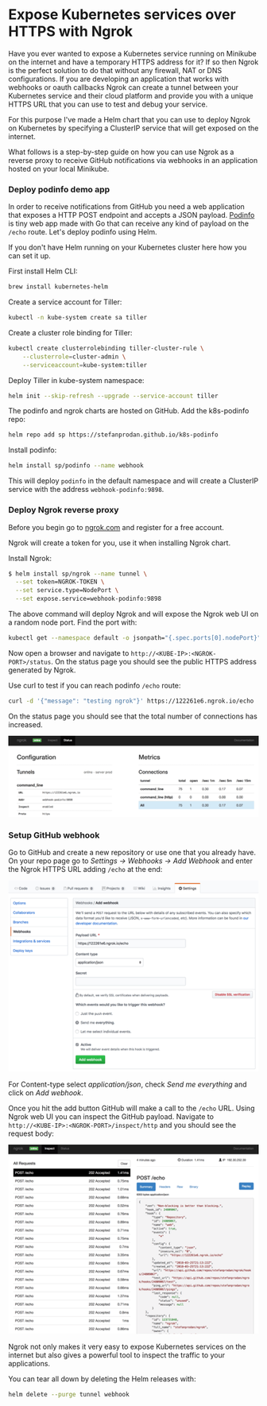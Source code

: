 # Expose Kubernetes services over HTTPS with Ngrok

Have you ever wanted to expose a Kubernetes service running on Minikube on the internet and have a 
temporary HTTPS address for it? If so then Ngrok is the perfect solution to do that without any 
firewall, NAT or DNS configurations.
If you are developing an application that works with webhooks or oauth callbacks 
Ngrok can create a tunnel between your Kubernetes service and their cloud platform and provide you with 
a unique HTTPS URL that you can use to test and debug your service. 

For this purpose I've made a Helm chart that you can use to deploy Ngrok on Kubernetes by specifying 
a ClusterIP service that will get exposed on the internet.

What follows is a step-by-step guide on how you can use Ngrok as a reverse proxy to 
receive GitHub notifications via webhooks in an application hosted on your local Minikube. 

### Deploy podinfo demo app

In order to receive notifications from GitHub you need a web application that exposes a 
HTTP POST endpoint and accepts a JSON payload. [Podinfo](https://github.com/stefanprodan/k8s-podinfo) 
is tiny web app made with Go that can receive any kind of payload on the `/echo` route. 
Let's deploy podinfo using Helm. 

If you don't have Helm running on your Kubernetes cluster here how you can set it up.

First install Helm CLI:

```bash
brew install kubernetes-helm
```

Create a service account for Tiller:

```bash
kubectl -n kube-system create sa tiller
```

Create a cluster role binding for Tiller:

```bash
kubectl create clusterrolebinding tiller-cluster-rule \
    --clusterrole=cluster-admin \
    --serviceaccount=kube-system:tiller 
```

Deploy Tiller in kube-system namespace:

```bash
helm init --skip-refresh --upgrade --service-account tiller
```

The podinfo and ngrok charts are hosted on GitHub. Add the k8s-podinfo repo:

```bash
helm repo add sp https://stefanprodan.github.io/k8s-podinfo
```

Install podinfo:

```bash
helm install sp/podinfo --name webhook 
``` 

This will deploy `podinfo` in the default namespace and 
will create a ClusterIP service with the address `webhook-podinfo:9898`.

### Deploy Ngrok reverse proxy

Before you begin go to [ngrok.com](https://ngrok.com) and register for a free account. 

Ngrok will create a token for you, use it when installing Ngrok chart.

Install Ngrok:

```bash
$ helm install sp/ngrok --name tunnel \
  --set token=NGROK-TOKEN \
  --set service.type=NodePort \
  --set expose.service=webhook-podinfo:9898
``` 

The above command will deploy Ngrok and will expose the Ngrok web UI on a random node port.
Find the port with:

```bash
kubectl get --namespace default -o jsonpath="{.spec.ports[0].nodePort}" services tunnel-ngrok
```

Now open a browser and navigate to `http://<KUBE-IP>:<NGROK-PORT>/status`. On the status page you 
should see the public HTTPS address generated by Ngrok.

Use curl to test if you can reach podinfo `/echo` route:

```bash
curl -d '{"message": "testing ngrok"}' https://122261e6.ngrok.io/echo
```

On the status page you should see that the total number of connections has increased.

![Ngrok Status](screens/ngrok-status.png)

### Setup GitHub webhook

Go to GitHub and create a new repository or use one that you already have. 
On your repo page go to _Settings -> Webhooks -> Add Webhook_ and enter the Ngrok HTTPS URL adding 
`/echo` at the end:

![GitHub Webhook](screens/github-webhook.png)

For Content-type select _application/json_, check _Send me everything_ and click on _Add webhook_.

Once you hit the add button GitHub will make a call to the `/echo` URL. Using Ngrok web UI you can 
inspect the GitHub payload. Navigate to `http://<KUBE-IP>:<NGROK-PORT>/inspect/http` and you 
should see the request body:

![Ngrok Inspect](screens/ngrok-inspect.png)

Ngrok not only makes it very easy to expose Kubernetes services on the internet 
but also gives a powerful tool to inspect the traffic to your applications. 

You can tear all down by deleting the Helm releases with:

```bash
helm delete --purge tunnel webhook
```

